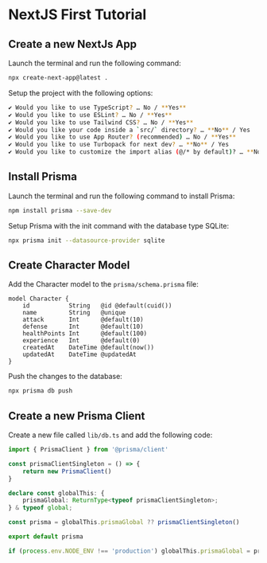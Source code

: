 # NextJS First Tutorial

## Create a new NextJs App

Launch the terminal and run the following command:
```bash
npx create-next-app@latest .
```

Setup the project with the following options:
```bash
✔ Would you like to use TypeScript? … No / **Yes**
✔ Would you like to use ESLint? … No / **Yes**
✔ Would you like to use Tailwind CSS? … No / **Yes**
✔ Would you like your code inside a `src/` directory? … **No** / Yes
✔ Would you like to use App Router? (recommended) … No / **Yes**
✔ Would you like to use Turbopack for next dev? … **No** / Yes
✔ Would you like to customize the import alias (@/* by default)? … **No** / Yes
```

## Install Prisma

Launch the terminal and run the following command to install Prisma:
```bash
npm install prisma --save-dev
```

Setup Prisma with the init command with the database type SQLite:
```bash
npx prisma init --datasource-provider sqlite
```

## Create Character Model

Add the Character model to the `prisma/schema.prisma` file:
```prisma
model Character {
    id           String   @id @default(cuid())
    name         String   @unique
    attack       Int      @default(10)
    defense      Int      @default(10)
    healthPoints Int      @default(100)
    experience   Int      @default(0)
    createdAt    DateTime @default(now())
    updatedAt    DateTime @updatedAt
}
```

Push the changes to the database:
```bash
npx prisma db push
```

## Create a new Prisma Client

Create a new file called `lib/db.ts` and add the following code:
```ts
import { PrismaClient } from '@prisma/client'

const prismaClientSingleton = () => {
    return new PrismaClient()
}

declare const globalThis: {
    prismaGlobal: ReturnType<typeof prismaClientSingleton>;
} & typeof global;

const prisma = globalThis.prismaGlobal ?? prismaClientSingleton()

export default prisma

if (process.env.NODE_ENV !== 'production') globalThis.prismaGlobal = prisma
```

<!-- This is a [Next.js](https://nextjs.org) project bootstrapped with [`create-next-app`](https://nextjs.org/docs/app/api-reference/cli/create-next-app).

## Getting Started

First, run the development server:

```bash
npm run dev
# or
yarn dev
# or
pnpm dev
# or
bun dev
```

Open [http://localhost:3000](http://localhost:3000) with your browser to see the result.

You can start editing the page by modifying `app/page.tsx`. The page auto-updates as you edit the file.

This project uses [`next/font`](https://nextjs.org/docs/app/building-your-application/optimizing/fonts) to automatically optimize and load [Geist](https://vercel.com/font), a new font family for Vercel.

## Learn More

To learn more about Next.js, take a look at the following resources:

- [Next.js Documentation](https://nextjs.org/docs) - learn about Next.js features and API.
- [Learn Next.js](https://nextjs.org/learn) - an interactive Next.js tutorial.

You can check out [the Next.js GitHub repository](https://github.com/vercel/next.js) - your feedback and contributions are welcome!

## Deploy on Vercel

The easiest way to deploy your Next.js app is to use the [Vercel Platform](https://vercel.com/new?utm_medium=default-template&filter=next.js&utm_source=create-next-app&utm_campaign=create-next-app-readme) from the creators of Next.js.

Check out our [Next.js deployment documentation](https://nextjs.org/docs/app/building-your-application/deploying) for more details. -->
